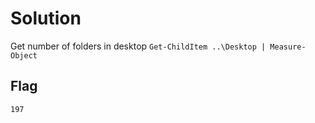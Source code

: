 # Solution
Get number of folders in desktop `Get-ChildItem ..\Desktop | Measure-Object`

## Flag
`197`
